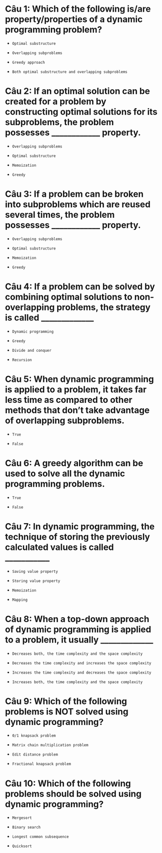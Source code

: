 # Câu 1: Which of the following is/are property/properties of a dynamic programming problem?

- ```
  Optimal substructure
  ```

- ```
  Overlapping subproblems
  ```

- ```
  Greedy approach
  ```

* ```
  Both optimal substructure and overlapping subproblems
  ```

# Câu 2: If an optimal solution can be created for a problem by constructing optimal solutions for its subproblems, the problem possesses ____________ property.

- ```
  Overlapping subproblems
  ```

* ```
  Optimal substructure
  ```

- ```
  Memoization
  ```

- ```
  Greedy
  ```

# Câu 3: If a problem can be broken into subproblems which are reused several times, the problem possesses ____________ property.

* ```
  Overlapping subproblems
  ```

- ```
  Optimal substructure
  ```

- ```
  Memoization
  ```

- ```
  Greedy
  ```

# Câu 4: If a problem can be solved by combining optimal solutions to non-overlapping problems, the strategy is called _____________

- ```
  Dynamic programming
  ```

- ```
  Greedy
  ```

* ```
  Divide and conquer
  ```

- ```
  Recursion
  ```

# Câu 5: When dynamic programming is applied to a problem, it takes far less time as compared to other methods that don’t take advantage of overlapping subproblems.

* ```
  True
  ```

- ```
  False
  ```

# Câu 6: A greedy algorithm can be used to solve all the dynamic programming problems.

- ```
  True
  ```

* ```
  False
  ```

# Câu 7: In dynamic programming, the technique of storing the previously calculated values is called ___________

- ```
  Saving value property
  ```

- ```
  Storing value property
  ```

* ```
  Memoization
  ```

- ```
  Mapping
  ```

# Câu 8: When a top-down approach of dynamic programming is applied to a problem, it usually _____________

- ```
  Decreases both, the time complexity and the space complexity
  ```

* ```
  Decreases the time complexity and increases the space complexity
  ```

- ```
  Increases the time complexity and decreases the space complexity
  ```

- ```
  Increases both, the time complexity and the space complexity
  ```

# Câu 9: Which of the following problems is NOT solved using dynamic programming?

- ```
  0/1 knapsack problem
  ```

- ```
  Matrix chain multiplication problem
  ```

- ```
  Edit distance problem
  ```

* ```
  Fractional knapsack problem
  ```

# Câu 10: Which of the following problems should be solved using dynamic programming?

- ```
  Mergesort
  ```

- ```
  Binary search
  ```

* ```
  Longest common subsequence
  ```

- ```
  Quicksort
  ```

